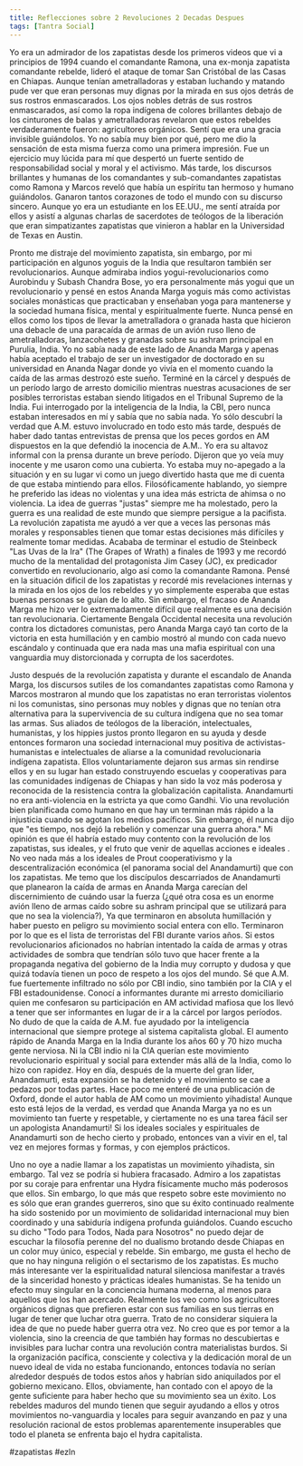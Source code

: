 ```yaml
---
title: Reflecciones sobre 2 Revoluciones 2 Decadas Despues 
tags: [Tantra Social]
---
```

Yo era un admirador de los zapatistas desde los primeros videos que vi a principios de 1994 cuando el comandante Ramona, una ex-monja zapatista comandante rebelde, lideró el ataque de tomar San Cristóbal de las Casas en Chiapas. Aunque tenían ametralladoras y estaban luchando y matando pude ver que eran personas muy dignas por la mirada en sus ojos detrás de sus rostros enmascarados. Los ojos nobles detrás de sus rostros enmascarados, así como la ropa indígena de colores brillantes debajo de los cinturones de balas y ametralladoras revelaron que estos rebeldes verdaderamente fueron: agricultores orgánicos. Sentí que era una gracia invisible guiándolos. Yo no sabía muy bien por qué, pero me dio la sensación de esta misma fuerza como una primera impresión. Fue un ejercicio muy lúcida para mí que despertó un fuerte sentido de responsabilidad social y moral y el activismo. Más tarde, los discursos brillantes y humanas de los comandantes y sub-comandantes zapatistas como Ramona y Marcos reveló que había un espíritu tan hermoso y humano guiándolos. Ganaron tantos corazones de todo el mundo con su discurso sincero. Aunque yo era un estudiante en los EE.UU., me sentí atraída por ellos y asistí a algunas charlas de sacerdotes de teólogos de la liberación que eran simpatizantes zapatistas que vinieron a hablar en la Universidad de Texas en Austin.

Pronto me distraje del movimiento zapatista, sin embargo, por mi participación en algunos yoguis de la India que resultaron también ser revolucionarios. Aunque admiraba indios yogui-revolucionarios como Aurobindu y Subash Chandra Bose, yo era personalmente más yogui que un revolucionario y pensé en estos Ananda Marga yoguis más como activistas sociales monásticas que practicaban y enseñaban yoga para mantenerse y la sociedad humana física, mental y espiritualmente fuerte. Nunca pensé en ellos como los tipos de llevar la ametralladora o granada hasta que hicieron una debacle de una paracaída de armas de un avión ruso lleno de ametralladoras, lanzacohetes y granadas sobre su ashram principal en Purulia, India. Yo no sabía nada de este lado de Ananda Marga y apenas había aceptado el trabajo de ser un investigador de doctorado en su universidad en Ananda Nagar donde yo vivía en el momento cuando la caída de las armas destrozó este sueño. Terminé en la cárcel y después de un período largo de arresto domicilio mientras nuestras acusaciones de ser posibles terroristas estaban siendo litigados en el Tribunal Supremo de la India. Fui interrogado por la inteligencia de la India, la CBI, pero nunca estaban interesados ​​en mí y sabía que no sabía nada. Yo sólo descubrí la verdad que A.M. estuvo involucrado en todo esto más tarde, después de haber dado tantas entrevistas de prensa que los peces gordos en AM dispuestos en la que defendió la inocencia de A.M.. Yo era su altavoz informal con la prensa durante un breve período. Dijeron que yo veía muy inocente y me usaron como una cubierta. Yo estaba muy no-apegado a la situación y en su lugar vi como un juego divertido hasta que me di cuenta de que estaba mintiendo para ellos.
Filosóficamente hablando, yo siempre he preferido las ideas no violentas y una idea más estricta de ahimsa o no violencia. La idea de guerras "justas" siempre me ha molestado, pero la guerra es una realidad de este mundo que siempre persigue a la pacifista. La revolución zapatista me ayudó a ver que a veces las personas más morales y responsables tienen que tomar estas decisiones más difíciles y realmente tomar medidas. Acababa de terminar el estudio de Steinbeck "Las Uvas de la Ira" (The Grapes of Wrath) a finales de 1993 y me recordó mucho de la mentalidad del protagonista Jim Casey (JC), ex predicador convertido en revolucionario, algo así como la comandante Ramona. Pensé en la situación dificil de los zapatistas y recordé mis revelaciones internas y la mirada en los ojos de los rebeldes y yo simplemente esperaba que estas buenas personas se guían de lo alto. Sin embargo, el fracaso de Ananda Marga me hizo ver lo extremadamente difícil que realmente es una decisión tan revolucionaria. Ciertamente Bengala Occidental necesita una revolución contra los dictadores comunistas, pero Ananda Marga cayó tan corto de la victoria en esta humillación y en cambio mostró al mundo con cada nuevo escándalo y continuada que era nada mas una mafia espiritual con una vanguardia muy distorcionada y corrupta de los sacerdotes.

Justo después de la revolución zapatista y durante el escandalo de Ananda Marga, los discursos sutiles de los comandantes zapatistas como Ramona y Marcos mostraron al mundo que los zapatistas no eran terroristas violentos ni los comunistas, sino personas muy nobles y dignas que no tenían otra alternativa para la supervivencia de su cultura indígena que no sea tomar las armas. Sus aliados de teólogos de la liberación, intelectuales, humanistas, y los hippies justos pronto llegaron en su ayuda y desde entonces formaron una sociedad internacional muy positiva de activistas-humanistas e intelectuales de aliarse a la comunidad revolucionaria indígena zapatista. Ellos voluntariamente dejaron sus armas sin rendirse ellos y en su lugar han estado construyendo escuelas y cooperativas para las comunidades indígenas de Chiapas y han sido la voz más poderosa y reconocida de la resistencia contra la globalización capitalista.
Anandamurti no era anti-violencia en la estricta ya que como Gandhi. Vio una revolución bien planificada como humano en que hay un terminan más rápido a la injusticia cuando se agotan los medios pacíficos. Sin embargo, él nunca dijo que "es tiempo, nos dejó la rebelión y comenzar una guerra ahora." Mi opinión es que él habría estado muy contento con la revolución de los zapatistas, sus ideales, y el fruto que venir de aquellas acciones e ideales . No veo nada más a los ideales de Prout cooperativismo y la descentralización económica (el panorama social del Anandamurti) que con los zapatistas. Me temo que los discípulos descarriados de Anandamurti que planearon la caída de armas en Ananda Marga carecían del discernimiento de cuándo usar la fuerza (¿qué otra cosa es un enorme avión lleno de armas caído sobre su ashram principal que se utilizará para que no sea la violencia?), Ya que terminaron en absoluta humillación y haber puesto en peligro su movimiento social entera con ello. Terminaron por lo que es el lista de terroristas del FBI durante varios años. Si estos revolucionarios aficionados no habrían intentado la caída de armas y otras actividades de sombra que tendrían sólo tuvo que hacer frente a la propaganda negativa del gobierno de la India muy corrupto y dudosa y que quizá todavía tienen un poco de respeto a los ojos del mundo. Sé que A.M. fue fuertemente infiltrado no sólo por CBI indio, sino también por la CIA y el FBI estadounidense. Conocí a informantes durante mi arresto domiciliario quien me confesaron su participación en AM actividad mafiosa que los llevó a tener que ser informantes en lugar de ir a la cárcel por largos períodos. No dudo de que la caída de A.M. fue ayudado por la inteligencia internacional que siempre protege al sistema capitalista global. El aumento rápido de Ananda Marga en la India durante los años 60 y 70 hizo mucha gente nerviosa. Ni la CBI indio ni la CIA querían este movimiento revolucionario espiritual y social para extender más allá de la India, como lo hizo con rapidez. Hoy en día, después de la muerte del gran líder, Anandamurti, esta expansión se ha detenido y el movimiento se cae a pedazos por todas partes. Hace poco me enteré de una publicación de Oxford, donde el autor habla de AM como un movimiento yihadista! Aunque esto está lejos de la verdad, es verdad que Ananda Marga ya no es un movimiento tan fuerte y respetable, y ciertamente no es una tarea fácil ser un apologista Anandamurti! Si los ideales sociales y espirituales de Anandamurti son de hecho cierto y probado, entonces van a vivir en el, tal vez en mejores formas y formas, y con ejemplos prácticos.

Uno no oye a nadie llamar a los zapatistas un movimiento yihadista, sin embargo. Tal vez se podría si hubiera fracasado. Admiro a los zapatistas por su coraje para enfrentar una Hydra físicamente mucho más poderosos que ellos. Sin embargo, lo que más que respeto sobre este movimiento no es sólo que eran grandes guerreros, sino que su éxito continuado realmente ha sido sostenido por un movimiento de solidaridad internacional muy bien coordinado y una sabiduría indígena profunda guiándolos. Cuando escucho su dicho "Todo para Todos, Nada para Nosotros" no puedo dejar de escuchar la filosofía perenne del no dualismo brotando desde Chiapas en un color muy único, especial y rebelde. Sin embargo, me gusta el hecho de que no hay ninguna religión o el sectarismo de los zapatistas. Es mucho más interesante ver la espiritualidad natural silenciosa manifestar a través de la sinceridad honesto y prácticas ideales humanistas. Se ha tenido un efecto muy singular en la conciencia humana moderna, al menos para aquellos que los han acercado. Realmente los veo como los agricultores orgánicos dignas que prefieren estar con sus familias en sus tierras en lugar de tener que luchar otra guerra. Trato de no considerar siquiera la idea de que no puede haber guerra otra vez. No creo que es por temor a la violencia, sino la creencia de que también hay formas no descubiertas e invisibles para luchar contra una revolución contra materialistas burdos. Si la organización pacífica, consciente y colectiva y la dedicación moral de un nuevo ideal de vida no estaba funcionando, entonces todavía no serían alrededor después de todos estos años y habrían sido aniquilados por el gobierno mexicano. Ellos, obviamente, han contado con el apoyo de la gente suficiente para haber hecho que su movimiento sea un éxito. Los rebeldes maduros del mundo tienen que seguir ayudando a ellos y otros movimientos no-vanguardia y locales para seguir avanzando en paz y una resolución racional de estos problemas aparentemente insuperables que todo el planeta se enfrenta bajo el hydra capitalista.

#zapatistas #ezln
